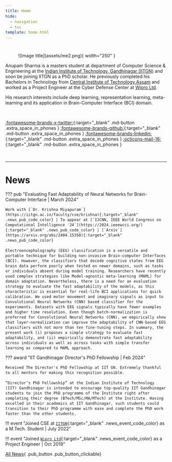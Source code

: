 ```yaml
---
title: Home
hide:
  - navigation
  - toc
template: home.html
---
```


### 

<div class="custom_row" markdown>
<div class="custom_col-4 center_align" markdown>

# 

<figure markdown="span">
  ![Image title](assets/me2.png){ width="250" }
</figure>

<!-- <p class="custom_title">Anupam Sharma</p> -->

</div>
<div class="custom_col-8" markdown></div>

Anupam Sharma is a masters student at department of Computer Science & Engineering at the [Indian Institute of Technology, Gandhinagar (IITGN)](https://iitgn.ac.in) and soon be joining IITGN as a PhD scholar. He previously completed his Bachelors in Technology from [Central Institute of Technology Assam](https://cit.ac.in) and worked as a Project Engineer at the Cyber Defense Center at [Wipro Ltd](https://wipro.com).

His research interests include deep learning, representation learning, meta-learning and its application in Brain-Computer Interface (BCI) domain.

<br>

[:fontawesome-brands-x-twitter:](https://x.com/mapuna_inverse){:target="_blank" .md-button .extra_space_in_phones } [:fontawesome-brands-github:](https://github.com/anp-scp/){:target="_blank" .md-button .extra_space_in_phones } [:fontawesome-brands-linkedin:](https://www.linkedin.com/in/anupam-sharma-7a6090140/){:target="_blank" .md-button .extra_space_in_phones } [:octicons-mail-16:](mailto:anupammrg@gmail.com){:target="_blank" .md-button .extra_space_in_phones } 

<br>
</div>

---

# News

<!-- Copy recent 5 news from news.md -->
<div class="custom_admonition" markdown>

??? pub "Evaluating Fast Adaptability of Neural Networks for Brain-Computer Interface | March 2024"

    Work with [`Dr. Krishna Miyapuram`](https://iitgn.ac.in/faculty/cse/krishna){:target="_blank" .news_pub_code_color} | To appear at [`IJCNN, IEEE World Congress on Computational Intelligence '24`](https://2024.ieeewcci.org/){:target="_blank" .news_pub_code_color} | [`Arxiv`](https://arxiv.org/abs/2404.15350){:target="_blank" .news_pub_code_color}

    Electroencephalography (EEG) classification is a versatile and portable technique for building non-invasive Brain-computer Interfaces (BCI). However, the classifiers that decode cognitive states from EEG brain data perform poorly when tested on newer domains, such as tasks or individuals absent during model training. Researchers have recently used complex strategies like Model-agnostic meta-learning (MAML) for domain adaptation. Nevertheless, there is a need for an evaluation strategy to evaluate the fast adaptability of the models, as this characteristic is essential for real-life BCI applications for quick calibration. We used motor movement and imaginary signals as input to Convolutional Neural Networks (CNN) based classifier for the experiments. Datasets with EEG signals typically have fewer examples and higher time resolution. Even though batch-normalization is preferred for Convolutional Neural Networks (CNN), we empirically show that layer-normalization can improve the adaptability of CNN-based EEG classifiers with not more than ten fine-tuning steps. In summary, the present work (i) proposes a simple strategy to evaluate fast adaptability, and (ii) empirically demonstrate fast adaptability across individuals as well as across tasks with simple transfer learning as compared to MAML approach.

??? award "IIT Gandhinagar Director's PhD Fellowship | Feb 2024"

    Received The Director's PhD Fellowship at IIT GN. Extremely thankful to all mentors for making this recognition possible.

    “Director’s PhD Fellowship” at the Indian Institute of Technology (IIT) Gandhinagar is intended to encourage top-quality IIT Gandhinagar students to join the PhD programme of the Institute right after completing their degree (BTech/MSc/MA/MTech) at the Institute. Having excelled in their academics at IIT Gandhinagar, such students could transition to their PhD programme with ease and complete the PhD work faster than the other students.

!!! event "Joined CSE at [`IITGN`](https://iitgn.ac.in){:target="_blank" .news_event_code_color} as a M.Tech. Student | July 2022"

!!! event "Joined [`Wipro Ltd`](https://wipro.com){:target="_blank" .news_event_code_color} as a Project Engineer | Oct 2019"

</div>

[All News](news.md){ .pub_button .pub_button_clickable} 

